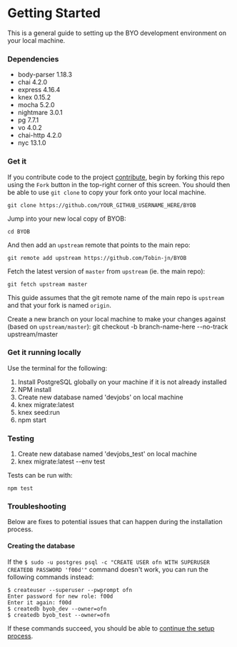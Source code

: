 # Getting Started

This is a general guide to setting up the BYO development environment on your local machine.

### Dependencies

   * body-parser 1.18.3
   * chai 4.2.0
   * express 4.16.4
   * knex 0.15.2
   * mocha 5.2.0
   * nightmare 3.0.1
   * pg 7.7.1
   * vo 4.0.2
   * chai-http 4.2.0
   * nyc 13.1.0 


### Get it

If you contribute code to the project [contribute](https://github.com/Tobin-jn/BYOB/blob/master/CONTRIBUTING.md), begin by forking this repo using the `Fork` button in the top-right corner of this screen. You should then be able to use `git clone` to copy your fork onto your local machine.

    git clone https://github.com/YOUR_GITHUB_USERNAME_HERE/BYOB

Jump into your new local copy of BYOB:

    cd BYOB

And then add an `upstream` remote that points to the main repo:

    git remote add upstream https://github.com/Tobin-jn/BYOB

Fetch the latest version of `master` from `upstream` (ie. the main repo):

    git fetch upstream master
    
This guide assumes that the git remote name of the main repo is `upstream` and that your fork is named `origin`.

Create a new branch on your local machine to make your changes against (based on `upstream/master`):
     git checkout -b branch-name-here --no-track upstream/master

### Get it running locally

 Use the terminal for the following:
1. Install PostgreSQL globally on your machine if it is not already installed
2. NPM install
3. Create new database named 'devjobs' on local machine
4. knex migrate:latest
5. knex seed:run
6. npm start


 ### Testing
1. Create new database named 'devjobs_test' on local machine
2. knex migrate:latest --env test

Tests can be run with:

    npm test

### Troubleshooting

Below are fixes to potential issues that can happen during the installation process.

#### Creating the database

If the ```$ sudo -u postgres psql -c "CREATE USER ofn WITH SUPERUSER CREATEDB PASSWORD 'f00d'"``` command doesn't work, you can run the following commands instead:
```
$ createuser --superuser --pwprompt ofn
Enter password for new role: f00d
Enter it again: f00d
$ createdb byob_dev --owner=ofn
$ createdb byob_test --owner=ofn
```
If these commands succeed, you should be able to [continue the setup process](#get-it-running).

[Contribute]: https://github.com/Tobin-jn/BYOB/blob/master/CONTRIBUTING.md
